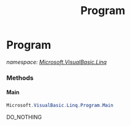 ﻿---
title: Program
---

# Program
_namespace: [Microsoft.VisualBasic.Linq](N-Microsoft.VisualBasic.Linq.html)_



### Methods

#### Main
```csharp
Microsoft.VisualBasic.Linq.Program.Main
```
DO_NOTHING




